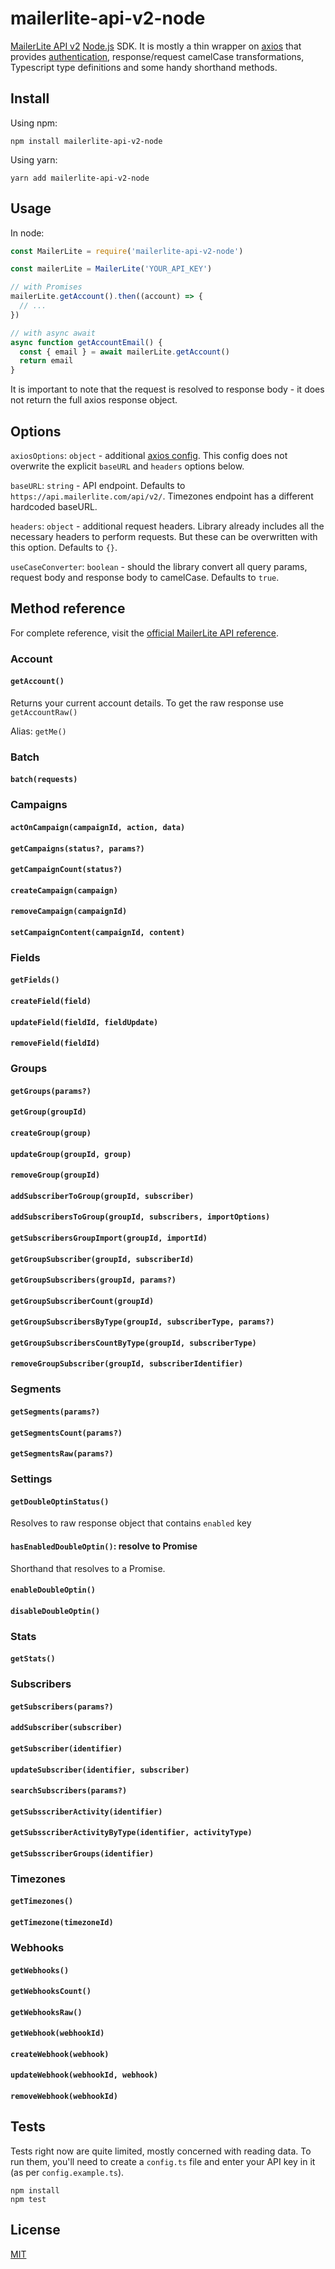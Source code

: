 # mailerlite-api-v2-node

[MailerLite API v2](https://developers.mailerlite.com/docs/getting-started-with-mailerlite-api) [Node.js](https://nodejs.org/en/) SDK. It is mostly a thin wrapper on [axios](https://github.com/axios/axios) that provides [authentication](https://developers.mailerlite.com/docs/authentication), response/request camelCase transformations, Typescript type definitions and some handy shorthand methods.


## Install

Using npm:

```
npm install mailerlite-api-v2-node
```

Using yarn:

```
yarn add mailerlite-api-v2-node
```


## Usage

In node:

```javascript
const MailerLite = require('mailerlite-api-v2-node')

const mailerLite = MailerLite('YOUR_API_KEY')

// with Promises
mailerLite.getAccount().then((account) => {
  // ...
})

// with async await
async function getAccountEmail() {
  const { email } = await mailerLite.getAccount()
  return email
}
```

It is important to note that the request is resolved to response body - it does not return the full axios response object.


## Options

`axiosOptions`: `object` - additional [axios config](https://github.com/axios/axios#request-config). This config does not overwrite the explicit `baseURL` and `headers` options below.

`baseURL`: `string` - API endpoint. Defaults to `https://api.mailerlite.com/api/v2/`. Timezones endpoint has a different hardcoded baseURL.

`headers`: `object` - additional request headers. Library already includes all the necessary headers to perform requests. But these can be overwritten with this option. Defaults to `{}`.

`useCaseConverter`: `boolean` - should the library convert all query params, request body and response body to camelCase. Defaults to `true`.

## Method reference

For complete reference, visit the [official MailerLite API reference](https://developers.mailerlite.com/reference).


### Account


#### `getAccount()`

Returns your current account details. To get the raw response use `getAccountRaw()`

Alias: `getMe()`

### Batch

#### `batch(requests)`

### Campaigns

#### `actOnCampaign(campaignId, action, data)`

#### `getCampaigns(status?, params?)`

#### `getCampaignCount(status?)`

#### `createCampaign(campaign)`

#### `removeCampaign(campaignId)`

#### `setCampaignContent(campaignId, content)`

### Fields

#### `getFields()`

#### `createField(field)`

#### `updateField(fieldId, fieldUpdate)`

#### `removeField(fieldId)`

### Groups

#### `getGroups(params?)`

#### `getGroup(groupId)`

#### `createGroup(group)`

#### `updateGroup(groupId, group)`

#### `removeGroup(groupId)`

#### `addSubscriberToGroup(groupId, subscriber)`

#### `addSubscribersToGroup(groupId, subscribers, importOptions)`

#### `getSubscribersGroupImport(groupId, importId)`

#### `getGroupSubscriber(groupId, subscriberId)`

#### `getGroupSubscribers(groupId, params?)`

#### `getGroupSubscriberCount(groupId)`

#### `getGroupSubscribersByType(groupId, subscriberType, params?)`

#### `getGroupSubscribersCountByType(groupId, subscriberType)`

#### `removeGroupSubscriber(groupId, subscriberIdentifier)`

### Segments

#### `getSegments(params?)`

#### `getSegmentsCount(params?)`

#### `getSegmentsRaw(params?)`

### Settings

#### `getDoubleOptinStatus()`

Resolves to raw response object that contains `enabled` key

#### `hasEnabledDoubleOptin()`: resolve to Promise<boolean>

Shorthand that resolves to a Promise<boolean>.

#### `enableDoubleOptin()`

#### `disableDoubleOptin()`

### Stats

#### `getStats()`

### Subscribers

#### `getSubscribers(params?)`

#### `addSubscriber(subscriber)`

#### `getSubscriber(identifier)`

#### `updateSubscriber(identifier, subscriber)`

#### `searchSubscribers(params?)`

#### `getSubsscriberActivity(identifier)`

#### `getSubsscriberActivityByType(identifier, activityType)`

#### `getSubsscriberGroups(identifier)`

### Timezones

#### `getTimezones()`

#### `getTimezone(timezoneId)`

### Webhooks

#### `getWebhooks()`

#### `getWebhooksCount()`

#### `getWebhooksRaw()`

#### `getWebhook(webhookId)`

#### `createWebhook(webhook)`

#### `updateWebhook(webhookId, webhook)`

#### `removeWebhook(webhookId)`


## Tests

Tests right now are quite limited, mostly concerned with reading data. To run them, you'll need to create a `config.ts` file and enter your API key in it (as per `config.example.ts`).

```
npm install
npm test
```

## License

[MIT](https://github.com/zygos/mailerlite-v2-node/blob/master/LICENSE)
